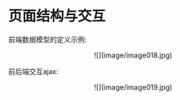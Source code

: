 # 页面结构与交互

前端数据模型的定义示例:  

<center>
![](image/image018.jpg)

</center>   

前后端交互ajax:  

<center>
![](image/image019.jpg)

</center>   